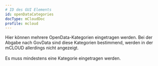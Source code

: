 ```yaml
---
# ID des GUI Elements
id: openDataCategories
docType: mCloudDoc
profile: mcloud
---
```


Hier können mehrere OpenData-Kategorien eingetragen werden. Bei der Abgabe nach GovData sind diese Kategorien bestimmend, werden in der mCLOUD allerdings nicht angezeigt.<br /><br />Es muss mindestens eine Kategorie eingetragen werden.
